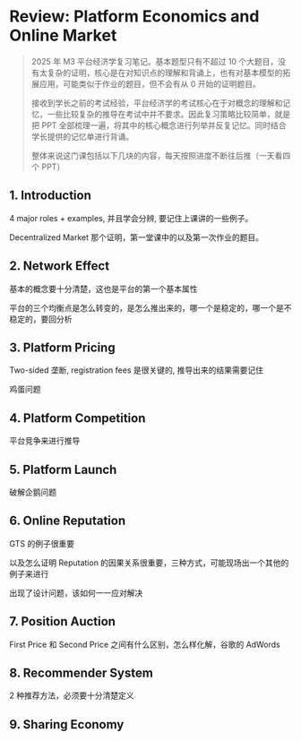 # Review: Platform Economics and Online Market

> 2025 年 M3 平台经济学复习笔记。基本题型只有不超过 10 个大题目，没有太复杂的证明，核心是在对知识点的理解和背诵上，也有对基本模型的拓展应用，可能类似于作业的题目，但不会有从 0 开始的证明题目。
>
> 接收到学长之前的考试经验，平台经济学的考试核心在于对概念的理解和记忆，一些比较复杂的推导在考试中并不要求。因此复习策略比较简单，就是把 PPT 全部梳理一遍，将其中的核心概念进行列举并反复记忆。同时结合学长提供的记忆单进行背诵。
>
> 整体来说这门课包括以下几块的内容，每天按照进度不断往后推（一天看四个 PPT）



## 1. Introduction

4 major roles + examples, 并且学会分辨, 要记住上课讲的一些例子。

Decentralized Market 那个证明，第一堂课中的以及第一次作业的题目。



## 2. Network Effect

基本的概念要十分清楚，这也是平台的第一个基本属性

平台的三个均衡点是怎么转变的，是怎么推出来的，哪一个是稳定的，哪一个是不稳定的，要回分析



## 3. Platform Pricing

Two-sided 垄断, registration fees 是很关键的, 推导出来的结果需要记住

鸡蛋问题



## 4. Platform Competition

平台竞争来进行推导



## 5. Platform Launch

破解企鹅问题



## 6. Online Reputation

GTS 的例子很重要

以及怎么证明 Reputation 的因果关系很重要，三种方式，可能现场出一个其他的例子来进行

出现了设计问题，该如何一一应对解决



## 7. Position Auction

First Price 和 Second Price 之间有什么区别，怎么样化解，谷歌的 AdWords



## 8. Recommender System

2 种推荐方法，必须要十分清楚定义



## 9. Sharing Economy

